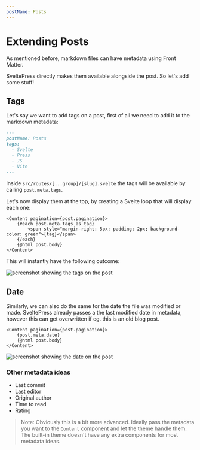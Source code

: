```yaml
---
postName: Posts
---
```


# Extending Posts

As mentioned before, markdown files can have metadata using Front Matter.

SveltePress directly makes them available alongside the post. So let's add some stuff!

## Tags

Let's say we want to add tags on a post, first of all we need to add it to the markdown metadata:

```md
---
postName: Posts
tags:
  - Svelte
  - Press
  - JS
  - Vite
---
```

Inside `src/routes/[...group]/[slug].svelte` the tags will be available by calling `post.meta.tags`.

Let's now display them at the top, by creating a Svelte loop that will display each one:

```svelte
<Content pagination={post.pagination}>
	{#each post.meta.tags as tag}
		<span style="margin-right: 5px; padding: 2px; background-color: green">{tag}</span>
	{/each}
	{@html post.body}
</Content>
```

This will instantly have the following outcome:

![screenshot showing the tags on the post](https://i.imgur.com/JCY6A1A.png)

## Date

Similarly, we can also do the same for the date the file was modified or made. SveltePress already passes a the last modified date in metadata, however this can get overwritten if eg. this is an old blog post.

```svelte
<Content pagination={post.pagination}>
	{post.meta.date}
	{@html post.body}
</Content>
```

![screenshot showing the date on the post](https://i.imgur.com/KlkFrQK.png)

### Other metadata ideas

- Last commit
- Last editor
- Original author
- Time to read
- Rating

> Note: Obviously this is a bit more advanced. Ideally pass the metadata you want to the `Content` component and let the theme handle them. The built-in theme doesn't have any extra components for most metadata ideas.
